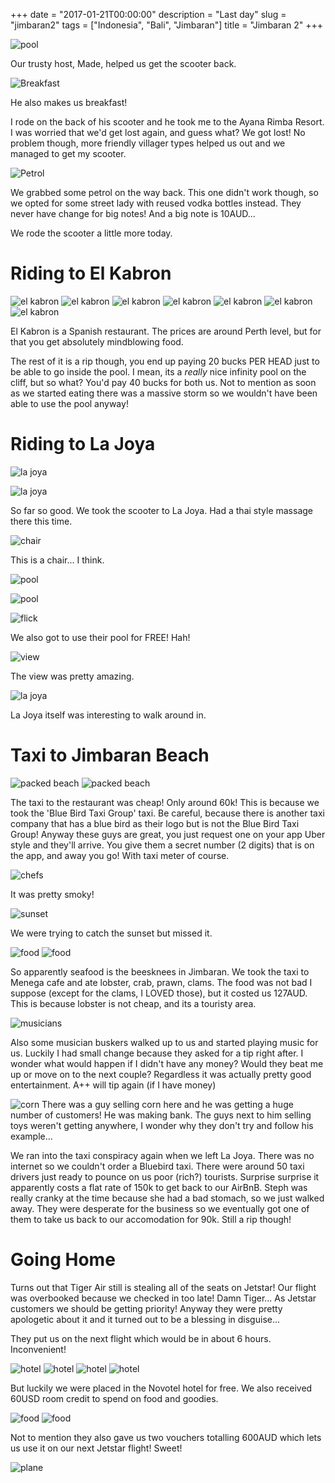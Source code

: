 +++
date = "2017-01-21T00:00:00"
description = "Last day"
slug = "jimbaran2"
tags = ["Indonesia", "Bali", "Jimbaran"]
title = "Jimbaran 2"
+++

![pool](/images/2017/01/jimbaran2/jimbaran2_20.jpg)

Our trusty host, Made, helped us get the scooter back. 

![Breakfast](/images/2017/01/jimbaran2/jimbaran2_34.jpg)

He also makes us breakfast!

I rode on the back of his scooter and he took me to the Ayana Rimba Resort. I was worried that we'd get lost again, and guess what? We got lost! No problem though, more friendly villager types helped us out and we managed to get my scooter.

![Petrol](/images/2017/01/jimbaran2/jimbaran2_33.jpg)

We grabbed some petrol on the way back. This one didn't work though, so we opted for some street lady with reused vodka bottles instead. They never have change for big notes! And a big note is 10AUD...

We rode the scooter a little more today.

# Riding to El Kabron

![el kabron](/images/2017/01/jimbaran2/jimbaran2_26.jpg)
![el kabron](/images/2017/01/jimbaran2/jimbaran2_27.jpg)
![el kabron](/images/2017/01/jimbaran2/jimbaran2_28.jpg)
![el kabron](/images/2017/01/jimbaran2/jimbaran2_29.jpg)
![el kabron](/images/2017/01/jimbaran2/jimbaran2_30.jpg)
![el kabron](/images/2017/01/jimbaran2/jimbaran2_31.jpg)
![el kabron](/images/2017/01/jimbaran2/jimbaran2_32.jpg)

El Kabron is a Spanish restaurant. The prices are around Perth level, but for that you get absolutely mindblowing food. 


The rest of it is a rip though, you end up paying 20 bucks PER HEAD just to be able to go inside the pool. I mean, its a *really* nice infinity pool on the cliff, but so what? You'd pay 40 bucks for both us. Not to mention as soon as we started eating there was a massive storm so we wouldn't have been able to use the pool anyway!

# Riding to La Joya

![la joya](/images/2017/01/jimbaran2/jimbaran2_25.jpg)

![la joya](/images/2017/01/jimbaran2/jimbaran2_16.jpg)

So far so good. We took the scooter to La Joya. Had a thai style massage there this time.

![chair](/images/2017/01/jimbaran2/jimbaran2_17.jpg)

This is a chair... I think.

![pool](/images/2017/01/jimbaran2/jimbaran2_21.jpg)

![pool](/images/2017/01/jimbaran2/jimbaran2_22.jpg)

![flick](/images/2017/01/jimbaran2/jimbaran2_18.jpg)

We also got to use their pool for FREE! Hah!

![view](/images/2017/01/jimbaran2/jimbaran2_23.jpg)

The view was pretty amazing.

![la joya](/images/2017/01/jimbaran2/jimbaran2_24.jpg)

La Joya itself was interesting to walk around in.

# Taxi to Jimbaran Beach

![packed beach](/images/2017/01/jimbaran2/jimbaran2_12.jpg)
![packed beach](/images/2017/01/jimbaran2/jimbaran2_13.jpg)

The taxi to the restaurant was cheap! Only around 60k! This is because we took the 'Blue Bird Taxi Group' taxi. Be careful, because there is another taxi company that has a blue bird as their logo but is not the Blue Bird Taxi Group! Anyway these guys are great, you just request one on your app Uber style and they'll arrive. You give them a secret number (2 digits) that is on the app, and away you go! With taxi meter of course.

![chefs](/images/2017/01/jimbaran2/jimbaran2_14.jpg)

It was pretty smoky!

![sunset](/images/2017/01/jimbaran2/jimbaran2_15.jpg)

We were trying to catch the sunset but missed it.

![food](/images/2017/01/jimbaran2/jimbaran2_10.jpg)
![food](/images/2017/01/jimbaran2/jimbaran2_11.jpg)

So apparently seafood is the beesknees in Jimbaran. We took the taxi to Menega cafe and ate lobster, crab, prawn, clams. The food was not bad I suppose (except for the clams, I LOVED those), but it costed us 127AUD. This is because lobster is not cheap, and its a touristy area.

![musicians](/images/2017/01/jimbaran2/jimbaran2_09.jpg)

Also some musician buskers walked up to us and started playing music for us. Luckily I had small change because they asked for a tip right after. I wonder what would happen if I didn't have any money? Would they beat me up or move on to the next couple? Regardless it was actually pretty good entertainment. A++ will tip again (if I have money)

![corn](/images/2017/01/jimbaran2/jimbaran2_08.jpg)
There was a guy selling corn here and he was getting a huge number of customers! He was making bank. The guys next to him selling toys weren't getting anywhere, I wonder why they don't try and follow his example...

We ran into the taxi conspiracy again when we left La Joya. There was no internet so we couldn't order a Bluebird taxi. There were around 50 taxi drivers just ready to pounce on us poor (rich?) tourists. Surprise surprise it apparently costs a flat rate of 150k to get back to our AirBnB. Steph was really cranky at the time because she had a bad stomach, so we just walked away. They were desperate for the business so we eventually got one of them to take us back to our accomodation for 90k. Still a rip though!

# Going Home

Turns out that Tiger Air still is stealing all of the seats on Jetstar! Our flight was overbooked because we checked in too late! Damn Tiger... As Jetstar customers we should be getting priority! Anyway they were pretty apologetic about it and it turned out to be a blessing in disguise...

They put us on the next flight which would be in about 6 hours. Inconvenient! 

![hotel](/images/2017/01/jimbaran2/jimbaran2_07.jpg)
![hotel](/images/2017/01/jimbaran2/jimbaran2_06.jpg)
![hotel](/images/2017/01/jimbaran2/jimbaran2_04.jpg)
![hotel](/images/2017/01/jimbaran2/jimbaran2_05.jpg)

But luckily we were placed in the Novotel hotel for free. We also received 60USD room credit to spend on food and goodies. 

![food](/images/2017/01/jimbaran2/jimbaran2_02.jpg)
![food](/images/2017/01/jimbaran2/jimbaran2_03.jpg)


Not to mention they also gave us two vouchers totalling 600AUD which lets us use it on our next Jetstar flight! Sweet!

![plane](/images/2017/01/jimbaran2/jimbaran2_01.jpg)
